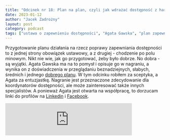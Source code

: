 ```yaml
---
title: "Odcinek nr 18: Plan na plan, czyli jak wdrażać dostępność z harmonogramem i głową"
date: 2023-01-12
author: "Jacek Zadrożny"
layout: post
category: podcast
tags: ["ustawa o zapewnieniu dostępności", "Agata Gawska", "plan zapewnienia dostępności", "koordynacja dostępności"]
---
```


Przygotowanie planu działania na rzecz poprawy zapewniania dostępności to z jednej strony obowiązek ustawowy, a z drugiej - chodzenie po polu minowym. Nikt nie wie, jak go przygotować, żeby było dobrze. No dobra - są wyjątki. Agata Gawska ma na to pomysł i opisuje go w nagraniu, a wynika on z doświadczenia w przeglądaniu beznadziejnych, słabych, średnich i jednego [dobrego planu](https://www.gov.pl/web/fundusze-regiony/plan-dzialania-na-rzecz-poprawy-zapewniania-dostepnosci-osobom-ze-szczegolnymi-potrzebami). W tym odcinku robiłem za sceptyka, a Agata za entuzjastkę. Nagranie jest przeznaczone zdecydowanie dla koordynatorów dostępności, ale może zainteresować także innych specjalistów. A ponieważ Agata jest otwarta na współpracę, to dorzucam linki do profilów na [Linkedin](https://www.linkedin.com/in/agata-gawska-b74506205/?originalSubdomain=pl) i [Facebook](https://www.facebook.com/agata.gawska).

<iframe src="https://anchor.fm/jaczad/embed/episodes/Plan-na-plan--czyli-jak-wdraa-dostpno-z-harmonogramem-i-gow-e1tcjdh" height="102px" width="400px" frameborder="0" scrolling="no"></iframe>